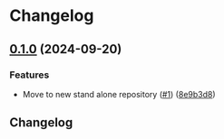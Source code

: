 # Changelog

## [0.1.0](https://github.com/uktrade/nginx-dbt-platform/compare/v0.0.1...0.1.0) (2024-09-20)


### Features

* Move to new stand alone repository ([#1](https://github.com/uktrade/nginx-dbt-platform/issues/1)) ([8e9b3d8](https://github.com/uktrade/nginx-dbt-platform/commit/8e9b3d84c4e9b87cf96b10fb2ae0b1da46015b05))

## Changelog
